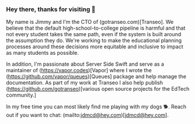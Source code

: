 ### Hey there, thanks for visiting 👋
My name is Jimmy and I'm the CTO of (gotranseo.com)[Transeo]. We believe that the default high-school-to-college pipeline is harmful and that not every student takes the same path, even if the system is built around the assumption they do. We're working to make the educational planning processes around these decisions more equitable and inclusive to impact as many students as possible. 

In addition, I'm passionate about Server Side Swift and serve as a maintainer of (https://vapor.codes)[Vapor] where I wrote the (https://github.com/vapor/queues)[Queues] package and help manage the documentation. As part of my work at Transeo I also help publish (https://github.com/gotranseo)[various open source projects for the EdTech community.]

In my free time you can most likely find me playing with my dogs 🐕. Reach out if you want to chat: (mailto:jdmcd@hey.com)[jdmcd@hey.com].
